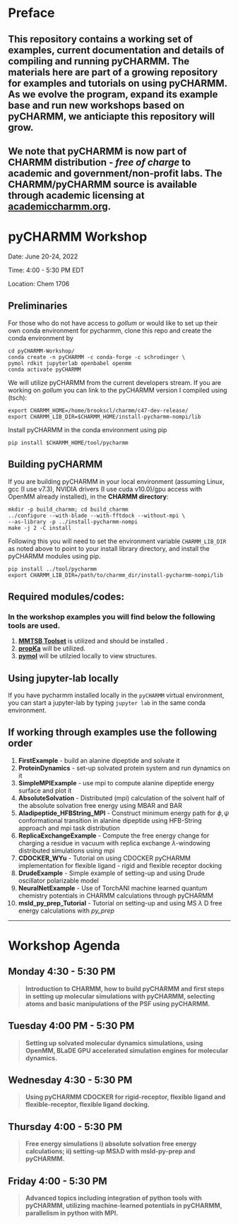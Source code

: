# Preface
## This repository contains a working set of examples, current documentation and details of compiling and running pyCHARMM. The materials here are part of a growing repository for examples and tutorials on using pyCHARMM. As we evolve the program, expand its example base and run new workshops based on pyCHARMM, we anticiapte this repository will grow. 

## We note that pyCHARMM is now part of CHARMM distribution - _free of charge_ to academic and government/non-profit labs. The CHARMM/pyCHARMM source is available through academic licensing at [academiccharmm.org](https://academiccharmm.org/program).

# pyCHARMM Workshop

Date: June 20-24, 2022

Time: 4:00 - 5:30 PM EDT

Location: Chem 1706

## Preliminaries

For those who do not have access to *gollum* or would like to set up their own conda environment for pycharmm, clone this repo and create the conda environment by

```shell
cd pyCHARMM-Workshop/
conda create -n pyCHARMM -c conda-forge -c schrodinger \
pymol rdkit jupyterlab openbabel openmm
conda activate pyCHARMM
```

We will utilize pyCHARMM from the current developers stream. If you are working on *gollum* you can link to the pyCHARMM version I compiled using (tsch):

```shell
export CHARMM_HOME=/home/brookscl/charmm/c47-dev-release/
export CHARMM_LIB_DIR=$CHARMM_HOME/install-pycharmm-nompi/lib
```

Install pyCHARMM in the conda environment using pip

```shell
pip install $CHARMM_HOME/tool/pycharmm
```

## Building pyCHARMM

If you are building pyCHARMM in your local environment (assuming Linux, gcc (I use v7.3), NVIDIA drivers (I use cuda v10.0)/gpu access with OpenMM already installed), in the **CHARMM directory**:

```shell
mkdir -p build_charmm; cd build_charmm
../configure --with-blade --with-fftdock --without-mpi \
--as-library -p ../install-pycharmm-nompi
make -j 2 -C install
```

Following this you will need to set the environment variable `CHARMM_LIB_DIR` as noted above to point to your install library directory, and install the pyCHARMM modules using pip.

```shell
pip install ../tool/pycharmm
export CHARMM_LIB_DIR=/path/to/charmm_dir/install-pycharmm-nompi/lib
```

## Required modules/codes:
### In the workshop examples you will find below the following tools are used.

1. [**MMTSB Toolset**](https://github.com/mmtsb/toolset) is utilized and should be installed .
2. [**propKa**](https://github.com/jensengroup/propka) will be utilized.
3. [**pymol**](https://pymol.org/2/) will be utilzied locally to view structures.

## Using jupyter-lab locally

If you have pycharmm installed locally in the `pyCHARMM` virtual environment, you can start a jupyter-lab by typing `jupyter lab` in the same conda environment.

## If working through examples use the following order
1. **FirstExample** - build an alanine dipeptide and solvate it
2. **ProteinDynamics** - set-up solvated protein system and run dynamics on it
3. **SimpleMPIExample** - use mpi to compute alanine dipeptide energy surface and plot it
4. **AbsoluteSolvation** - Distributed (mpi) calculation of the solvent half of the absolute solvation free energy using MBAR and BAR
5. **Aladipeptide_HFBString_MPI** - Construct minimum energy path for $\phi,\psi$ conformational transition in alanine dipeptide using HFB-String approach and mpi task distribution
6. **ReplicaExchangeExample** - Compute the free energy change for charging a residue in vacuum with replica exchange $\lambda$-windowing distributed simulations using mpi
7. **CDOCKER_WYu** - Tutorial on using CDOCKER pyCHARMM implementation for flexible ligand - rigid and flexible receptor docking
8. **DrudeExample** - Simple example of setting-up and using Drude oscillator polarizable model
9. **NeuralNetExample** - Use of TorchANI machine learned quantum chemistry potentials in CHARMM calculations through pyCHARMM
10. **msld_py_prep_Tutorial** - Tutorial on setting-up and using MS $\lambda$ D free energy calculations with *py_prep*


----------------------------------------------

# Workshop Agenda

## Monday 4:30 - 5:30 PM 
> __Introduction to CHARMM, how to build pyCHARMM and first steps in setting up molecular simulations with pyCHARMM, selecting atoms and basic manipulations of the PSF using pyCHARMM.__
## Tuesday 4:00 PM - 5:30 PM 
> __Setting up solvated molecular dynamics simulations, using OpenMM, BLaDE GPU accelerated simulation engines for molecular dynamics.__
## Wednesday 4:30 - 5:30 PM 
> __Using pyCHARMM CDOCKER for rigid-receptor, flexible ligand and flexible-receptor, flexible ligand docking.__
## Thursday 4:00 - 5:30 PM 
> __Free energy simulations i) absolute solvation free energy calculations; ii) setting-up MSλD with msld-py-prep and pyCHARMM.__
## Friday 4:00 - 5:30 PM 
> __Advanced topics including integration of python tools with pyCHARMM, utilizing machine-learned potentials in pyCHARMM, parallelism in python with MPI.__
